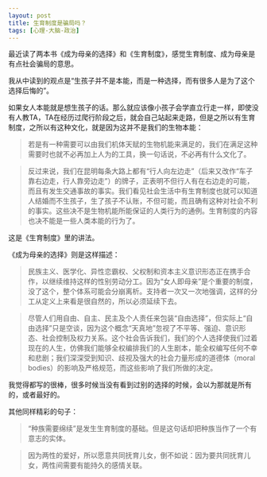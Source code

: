 ```yaml
---
layout: post
title: 生育制度是骗局吗？
tags: [心理-大脑-政治]
---
```



最近读了两本书《成为母亲的选择》和《生育制度》，感觉生育制度、成为母亲是有点社会骗局的意思。

我从中读到的观点是“生孩子并不是本能，而是一种选择，而有很多人是为了这个选择后悔的”。


如果女人本能就是想生孩子的话。那么就应该像小孩子会学直立行走一样，即使没有人教TA，TA在经历过爬行阶段之后，就会自己站起来走路，但是之所以有生育制度，之所以有这种文化，就是因为这并不是我们的生物本能：

> 若是有一种需要可以由我们机体天赋的生物机能来满足的，我们在满足这种需要时也就不必再加上人为的工具，换一句话说，不必再有什么文化了。

> 反过来说，我们在昆明每条大路上都有“行人向左边走”（后来又改作“车子靠右边走，行人靠旁边走”）的牌子，正表明不但行人有在右边走的可能，而且有发生交通事故的事实。我们看见社会生活中有生育制度也就可以知道人结婚而不生孩子，生了孩子不认账，不但可能，而且确有这种对社会不利的事实。这些决不是生物机能所能保证的人类行为的通例。生育制度的内容也决不能是一些人类本能的行为了。 

这是《生育制度》里的讲法。

《成为母亲的选择》则是这样描述：

> 民族主义、医学化、异性恋霸权、父权制和资本主义意识形态正在携手合作，以继续维持这样的性别劳动分工。因为“女人即母亲”是个重要的制度，没了这个，整个体系可能会分崩离析。支持者一次又一次地强调，这样的分工从定义上来看是很自然的，所以必须延续下去。


> 尽管人们用自由、自主、民主及个人责任来包装“自由选择”，但实际上“自由选择”只是空谈，因为这个概念“天真地”忽视了不平等、强迫、意识形态、社会控制及权力关系。这个社会告诉我们，我们的个人选择使我们过着现在的人生，仿佛我们能够全权编排我们的人生剧本，能全权编写任何不幸和悲剧；我们深深受到知识、歧视及强大的社会力量形成的道德体（moral bodies）的影响及严格规范，而这些影响了我们所做的决定。

我觉得都写的很棒，很多时候当没有看到过别的选择的时候，会以为那就是所有的，或者最好的。


其他同样精彩的句子：

> “种族需要绵续”是发生生育制度的基础。但是这句话却把种族当作了一个有意志的实体。

> 因为两性的爱好，所以愿意共同抚育儿女，倒不如说：因为要共同抚育儿女，两性间需要有能持久的感情关联。